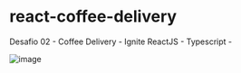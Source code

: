 # react-coffee-delivery
Desafio 02 - Coffee Delivery - Ignite ReactJS - Typescript - 

![image](https://user-images.githubusercontent.com/79944203/187574504-ec108d14-b8f0-4531-8b6e-680ad52e7299.png)

